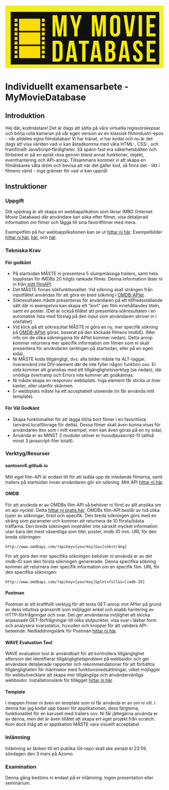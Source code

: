 ![logo](/Template/res/logo.png)

# Individuellt examensarbete - MyMovieDatabase

## Introduktion
Hej där, kodmästare! Det är dags att sätta på våra virtuella regissörskepsar och börja rulla kameran på vår egen version av en klassisk filmindustri-epos - vår alldeles egna filmdatabas! Vi har tränat, vi har kodat och nu är det dags att visa världen vad vi kan åstadkomma med våra HTML-, CSS-, och framförallt JavaScript-färdigheter. Så spänn fast era säkerhetsbälten och förbered er på en episk resa genom bland annat funktioner, objekt, eventhantering och API-anrop. Tillsammans kommer vi att skapa en filmälskares våta dröm och bevisa att när det gäller kod, så finns det - likt i filmens värld - inga gränser för vad vi kan uppnå!

## Instruktioner

### Uppgift
Ditt uppdrag är att skapa en webbapplikation som liknar IMBD (Internet Movie Database) där användare kan söka efter filmer, visa detaljerad information om filmer och lägga till sina favoritfilmer med mera.

Exempelfilm på hur webbapplikationen kan se ut [hittar ni här](https://vimeo.com/913498023/07076d7fb8?share=copy).
Exempelbilder [hittar ni här](https://drive.google.com/file/d/17IRL7YcKr1dmxWuonzDkxwqbK_L5zBxM/view?usp=sharing), [här](https://drive.google.com/file/d/1ITrGvpT0W7VHCXCIaiV0GEVUumYTpo8K/view?usp=sharing), och [här](https://drive.google.com/file/d/1VEQ-GzUmK1SAw_3ISlyY8ZBgLNXgeB9u/view?usp=sharing).

### Tekniska Krav
#### För godkänt
* På startsidan MÅSTE ni presentera 5 slumpmässiga trailers, samt hela topplistan för IMDBs 20 högts rankade filmer. Denna information läser ni in från [mitt filmAPI](https://santosnr6.github.io/Data/movies.json).
* Det MÅSTE finnas sökfunktionalitet. Vid sökning skall strängen från inputfältet användas för att göra en bred sökning i [OMDB-APIet](https://www.omdbapi.com/).
* Sökresultaten måste presenteras för användaren på ett tillfredsställande sätt där ni exempelvis kan skapa ett "kort" per film innehållandes titeln, samt en poster. (Det är också tillåtet att presentera sökresultaten i en automatisk lista med förslag på den input som användaren skriver in i sökfältet)
* Vid klick på ett sökresultat MÅSTE ni göra en ny, mer specifik sökning på [OMDB-APIet](https://www.omdbapi.com/) göras, baserat på den klickade filmens ImdbID. (Mer info om de olika sökningarna för APIet kommer nedan). Detta anrop kommer returnera mer specifik information om filmen som ni skall presentera för användaren (antingen på startsidan, eller på en egen sida).
* Ni MÅSTE koda tillgängligt, dvs. alla bilder måste ha ALT-taggar, överanvänd inte DIV-element där de inte fyller någon funktion osv. Er sida kommer att granskas med ett tillgänglighetsverktyg (se nedan), där onödiga övertramp och Errors inte kommer att godkännas.
* Ni måste skapa en responsiv webbplats. Inga element får sticka ut över kanter, eller utanför skärmen.
* Er webbplats måste ha ett acceptabelt utseende (ni får använda mitt template).

#### För Väl Godkänt
* Skapa funktionalitet för att lägga till/ta bort filmer i en favoritlista (använd localStorage för detta). Dessa filmer skall även kunna visas för användaren (tex som i mitt exempel, men kan även göras på en ny sida).
* Använda er av MINST 2 moduler utöver er huvudjavascript-fil (alltså minst 3 javascript-filer totalt).

### Verktyg/Resurser
#### santosnr6.github.io
Mitt eget film-API är endast till för att ladda upp de inledande filmerna, samt trailers på startsidan innan användaren gör sin sökning. Mitt API [hittar ni här](https://santosnr6.github.io/Data/movies.json).

#### OMDB
För att använda er av OMDBs film-API så behöver ni först av allt ansöka om en api-nyckel. Detta [hittar ni gratis här](https://www.omdbapi.com/apikey.aspx). 
OMDBs film-API består av två olika typer av sökningar, bred och specifik. Den breda sökningen görs med en sträng som parameter och kommer att returnera de 10 första/bästa träffarna. Den breda sökningen innehåller inte särskilt mycket information utan bara det mest väsentliga som titel, poster, imdb-ID mm. URL för den breda sökningen:
```
http://www.omdbapi.com/?apikey=[yourkey]&s=[söksträng]
```
För att göra den mer specifika sökningen behöver ni använda er av det imdb-ID som den första sökningen genererade. Denna specifika sökning kommer att returnera mer specifik information om en specifik film. URL för den specifika sökningen:
```
http://www.omdbapi.com/?apikey=[yourkey]&plot=full&i=[imdb-ID]
```

#### Postman
Postman är ett kraftfullt verktyg för att testa GET-anrop mot APIer på grund av dess intuitiva gränssnitt som möjliggör enkel och snabb hantering av HTTP-förfrågningar och svar. Det ger användarna möjlighet att skicka anpassade GET-förfrågningar till olika slutpunkter, visa svar i läsbar form och analysera svarsstatus, huvuden och kroppar för att validera API-beteende. Nedladdningslänk för Postman [hittar ni här](https://www.postman.com/downloads/).

#### WAVE Evaluation Tool
WAVE evaluation tool är användbart för att kontrollera tillgänglighet eftersom det identifierar tillgänglighetsproblem på webbsidor och ger användare detaljerade rapporter och rekommendationer för att förbättra tillgängligheten för människor med funktionsnedsättningar, vilket möjliggör för webbutvecklare att skapa mer tillgängliga och användarvänliga webbsidor. Installationslänk för tillägget [hittar ni här](https://chromewebstore.google.com/detail/wave-evaluation-tool/jbbplnpkjmmeebjpijfedlgcdilocofh).

#### Template
I mappen finner ni även en template som ni får använda er av om ni vill. I denna har jag kodat upp basen för applikationen, dess färgtema, funktionalitet för en karusell med trailers osv. Ni får jättegärna använda er av denna, men det är även tillåtet att skapa ert eget projekt från scratch. Kom dock ihåg att er applikation MÅSTE vara visuellt acceptabel.

### Inlämning
Inlämning av länken till ert publika Git-repo skall ske senast kl 23:59, söndagen den 3 mars på Azomo.

### Examination
Denna gång bedöms ni endast på er inlämning. Ingen presentation eller seminarium.
